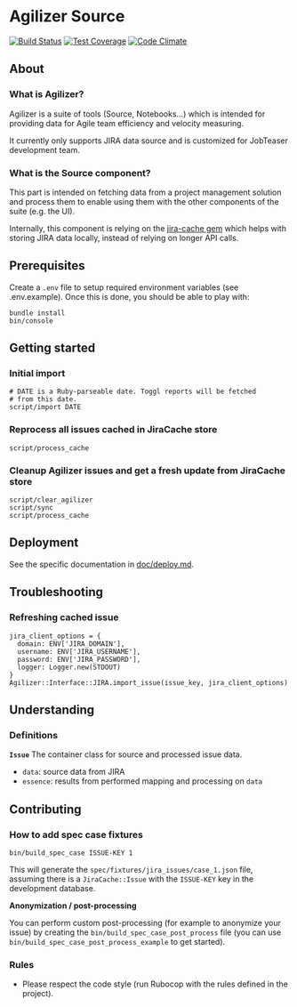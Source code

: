 # Agilizer Source

[![Build Status](https://travis-ci.org/jobteaser/agilizer_source.svg?branch=master)](https://travis-ci.org/jobteaser/agilizer_source)
[![Test Coverage](https://codeclimate.com/repos/58cd572875a7ea0451000451/badges/9fbf2df5b14046b201be/coverage.svg)](https://codeclimate.com/repos/58cd572875a7ea0451000451/coverage)
[![Code Climate](https://codeclimate.com/repos/58cd572875a7ea0451000451/badges/9fbf2df5b14046b201be/gpa.svg)](https://codeclimate.com/repos/58cd572875a7ea0451000451/feed)

## About

### What is Agilizer?

Agilizer is a suite of tools (Source, Notebooks...) which is intended for
providing data for Agile team efficiency and velocity measuring.

It currently only supports JIRA data source and is customized for JobTeaser
development team.

### What is the Source component?

This part is intended on fetching data from a project management solution 
and process them to enable using them with the other components of the suite 
(e.g. the UI).

Internally, this component is relying on the 
[jira-cache gem](https://github.com/rchampourlier/jira_cache) which helps with 
storing JIRA data locally, instead of relying on longer API calls.

## Prerequisites

Create a `.env` file to setup required environment variables (see .env.example). 
Once this is done, you should be able to play with:

```
bundle install
bin/console
```

## Getting started

### Initial import

```
# DATE is a Ruby-parseable date. Toggl reports will be fetched
# from this date.
script/import DATE
```

### Reprocess all issues cached in JiraCache store

```
script/process_cache
```

### Cleanup Agilizer issues and get a fresh update from JiraCache store

```
script/clear_agilizer
script/sync
script/process_cache
```

## Deployment

See the specific documentation in [doc/deploy.md](//doc/deploy.md).

## Troubleshooting

### Refreshing cached issue

```
jira_client_options = {
  domain: ENV['JIRA_DOMAIN'],
  username: ENV['JIRA_USERNAME'],
  password: ENV['JIRA_PASSWORD'],
  logger: Logger.new(STDOUT)
}
Agilizer::Interface::JIRA.import_issue(issue_key, jira_client_options)
```

## Understanding

### Definitions

**`Issue`**
The container class for source and processed issue data.

- `data`: source data from JIRA
- `essence`: results from performed mapping and processing on `data`

## Contributing

### How to add spec case fixtures

```
bin/build_spec_case ISSUE-KEY 1
```

This will generate the `spec/fixtures/jira_issues/case_1.json` file, assuming there is a `JiraCache::Issue` with the `ISSUE-KEY` key in the development database.

**Anonymization / post-processing**

You can perform custom post-processing (for example to anonymize your issue) by creating the `bin/build_spec_case_post_process` file (you can use `bin/build_spec_case_post_process_example` to get started).

### Rules

- Please respect the code style (run Rubocop with the rules defined in the project).
